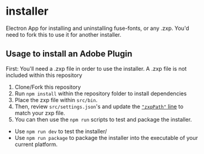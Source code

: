 # installer

Electron App for installing and uninstalling fuse-fonts, or any .zxp.
You'd need to fork this to use it for another installer.

## Usage to install an Adobe Plugin

First: You'll need a .zxp file in order to use the installer. A .zxp file is not included within this repository

1. Clone/Fork this repository
2. Run `npm install` within the repository folder to install dependencies
3. Place the zxp file within `src/bin`.
4. Then, review `src/settings.json`'s and update the [`"zxpPath"` line](https://github.com/fuse-fonts/installer/blob/master/src/settings.json#L12) to match your zxp file.
5. You can then use the `npm run` scripts to test and package the installer.
  - Use `npm run dev` to test the installer/
  - Use `npm run package` to package the installer into the executable of your current platform.

